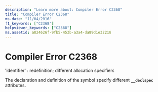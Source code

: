 ```yaml
---
description: "Learn more about: Compiler Error C2368"
title: "Compiler Error C2368"
ms.date: "11/04/2016"
f1_keywords: ["C2368"]
helpviewer_keywords: ["C2368"]
ms.assetid: a824626f-9fb5-453b-a3a4-da89d1e32218
---
```

# Compiler Error C2368

'identifier' : redefinition; different allocation specifiers

The declaration and definition of the symbol specify different **`__declspec`** attributes.
